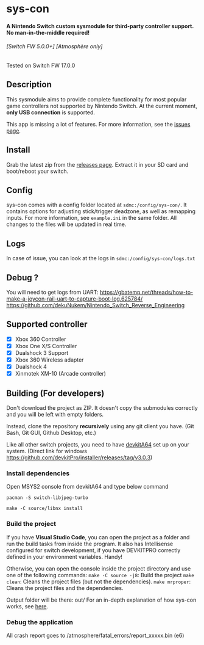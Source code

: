 # sys-con

#### A Nintendo Switch custom sysmodule for third-party controller support. No man-in-the-middle required! 
###### \[Switch FW 5.0.0+\] [Atmosphère only]
Tested on Switch FW 17.0.0

## Description
This sysmodule aims to provide complete functionality for most popular game controllers not supported by Nintendo Switch.
At the current moment, **only USB connection** is supported.

This app is missing a lot of features. For more information, see the [issues page](https://github.com/o0zz/sys-con/issues).

## Install

Grab the latest zip from the [releases page](https://github.com/o0zz/sys-con/releases). Extract it in your SD card and boot/reboot your switch.

## Config

sys-con comes with a config folder located at `sdmc:/config/sys-con/`. It contains options for adjusting stick/trigger deadzone, as well as remapping inputs. For more information, see `example.ini` in the same folder. All changes to the files will be updated in real time.

## Logs

In case of issue, you can look at the logs in `sdmc:/config/sys-con/logs.txt`

## Debug ?

You will need to get logs from UART:
https://gbatemp.net/threads/how-to-make-a-joycon-rail-uart-to-capture-boot-log.625784/
https://github.com/dekuNukem/Nintendo_Switch_Reverse_Engineering

## Supported controller
- [x] Xbox 360 Controller
- [x] Xbox One X/S Controller
- [x] Dualshock 3 Support
- [x] Xbox 360 Wireless adapter
- [x] Dualshock 4
- [x] Xinmotek XM-10 (Arcade controller)

## Building (For developers)

Don't download the project as ZIP. It doesn't copy the submodules correctly and you will be left with empty folders.

Instead, clone the repository **recursively** using any git client you have. (Git Bash, Git GUI, Github Desktop, etc.)

Like all other switch projects, you need to have [devkitA64](https://switchbrew.org/wiki/Setting_up_Development_Environment) set up on your system. (Direct link for windows https://github.com/devkitPro/installer/releases/tag/v3.0.3)

### Install dependencies
Open MSYS2 console from devkitA64 and type below command
```
pacman -S switch-libjpeg-turbo

make -C source/libnx install
```

### Build the project
If you have **Visual Studio Code**, you can open the project as a folder and run the build tasks from inside the program. 
It also has Intellisense configured for switch development, if you have DEVKITPRO correctly defined in your environment variables. Handy!

Otherwise, you can open the console inside the project directory and use one of the following commands:
`make -C source -j8`: Build the project
`make clean`: Cleans the project files (but not the dependencies).
`make mrproper`: Cleans the project files and the dependencies.

Output folder will be there: out/
For an in-depth explanation of how sys-con works, see [here](source).


### Debug the application
All crash report goes to /atmosphere/fatal_errors/report_xxxxx.bin (e6)